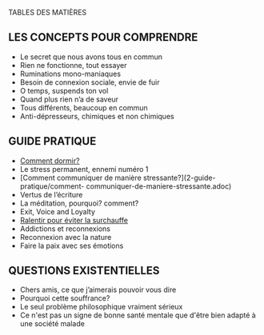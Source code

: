 TABLES DES MATIÈRES

## LES CONCEPTS POUR COMPRENDRE

- Le secret que nous avons tous en commun
- Rien ne fonctionne, tout essayer
- Ruminations mono-maniaques
- Besoin de connexion sociale, envie de fuir
- O temps, suspends ton vol
- Quand plus rien n’a de saveur
- Tous différents, beaucoup en commun
- Anti-dépresseurs, chimiques et non chimiques

## GUIDE PRATIQUE

- [Comment dormir?](2-guide-pratique/comment-dormir.adoc)
- Le stress permanent, ennemi numéro 1
- [Comment communiquer de manière stressante?](2-guide-pratique/comment- communiquer-de-maniere-stressante.adoc)
- Vertus de l’écriture
- La méditation, pourquoi? comment?
- Exit, Voice and Loyalty
- [Ralentir pour éviter la surchauffe](2-guide-pratique/ralentir-pour-eviter-la-surchauffe.adoc)
- Addictions et reconnexions
- Reconnexion avec la nature
- Faire la paix avec ses émotions

## QUESTIONS EXISTENTIELLES

- Chers amis, ce que j’aimerais pouvoir vous dire
- Pourquoi cette souffrance?
- Le seul problème philosophique vraiment sérieux
- Ce n'est pas un signe de bonne santé mentale que d'être bien adapté à une société malade
